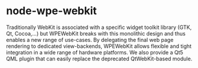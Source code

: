 # node-wpe-webkit
Traditionally WebKit is associated with a specific widget toolkit library (GTK, Qt, Cocoa,...) but WPEWebKit breaks with this monolithic design and thus enables a new range of use-cases. By delegating the final web page rendering to dedicated view-backends, WPEWebKit allows flexible and tight integration in a wide range of hardware platforms. We also provide a Qt5 QML plugin that can easily replace the deprecated QtWebKit-based module. 
